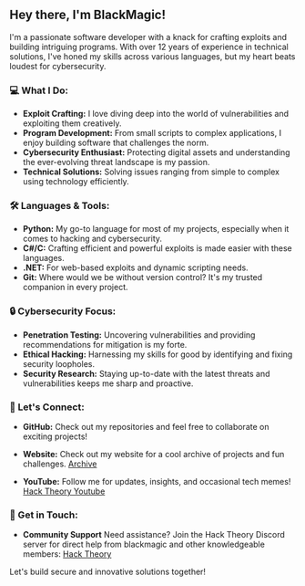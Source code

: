 ## Hey there, I'm BlackMagic!

I'm a passionate software developer with a knack for crafting exploits and building intriguing programs. With over 12 years of experience in technical solutions, I've honed my skills across various languages, but my heart beats loudest for cybersecurity.

### 💻 What I Do:
- **Exploit Crafting:** I love diving deep into the world of vulnerabilities and exploiting them creatively.
- **Program Development:** From small scripts to complex applications, I enjoy building software that challenges the norm.
- **Cybersecurity Enthusiast:** Protecting digital assets and understanding the ever-evolving threat landscape is my passion.
- **Technical Solutions:** Solving issues ranging from simple to complex using technology efficiently. 

### 🛠️ Languages & Tools:
- **Python:** My go-to language for most of my projects, especially when it comes to hacking and cybersecurity.
- **C#/C:** Crafting efficient and powerful exploits is made easier with these languages.
- **.NET:** For web-based exploits and dynamic scripting needs.
- **Git:** Where would we be without version control? It's my trusted companion in every project.

### 🔒 Cybersecurity Focus:
- **Penetration Testing:** Uncovering vulnerabilities and providing recommendations for mitigation is my forte.
- **Ethical Hacking:** Harnessing my skills for good by identifying and fixing security loopholes.
- **Security Research:** Staying up-to-date with the latest threats and vulnerabilities keeps me sharp and proactive.

### 👥 Let's Connect:
- **GitHub:** Check out my repositories and feel free to collaborate on exciting projects!
- **Website:** Check out my website for a cool archive of projects and fun challenges.
[Archive](https://blackmagic.6te.net/thejuice.html)

- **YouTube:** Follow me for updates, insights, and occasional tech memes!
[Hack Theory Youtube](https://www.youtube.com/channel/UCObur46C89zRnv71YHZb1tg)


### 📩 Get in Touch:
- **Community Support** Need assistance? Join the Hack Theory Discord server for direct help from blackmagic and other knowledgeable members:
[Hack Theory](https://discord.gg/ADspmx3f)

Let's build secure and innovative solutions together!
